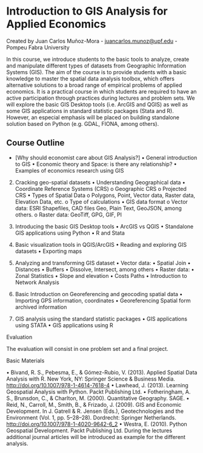 # Introduction to GIS Analysis for Applied Economics

Created by Juan Carlos Muñoz-Mora - juancarlos.munoz@upf.edu - Pompeu Fabra University

In this course, we introduce students to the basic tools to analyze, create and manipulate different types of datasets from Geographic Information Systems (GIS). The aim of the course is to provide students with a basic knowledge to master the spatial data analysis toolbox, which offers alternative solutions to a broad range of empirical problems of applied economics. It is a practical course in which students are required to have an active participation through practices during lectures and problem sets. We will explore the basic GIS Desktop tools (i.e. ArcGIS and QGIS) as well as some GIS applications in standard statistic packages (Stata and R). However, an especial emphasis will be placed on building standalone solution based on Python (e.g. GDAL, FIONA, among others). 


## Course Outline
- [Why should economist care about GIS Analysis?]
•	General introduction to GIS 
•	Economic theory and Space: is there any relationship?
•	Examples of economics research using GIS 

2.	Cracking geo-spatial datasets
•	Understanding Geographical data
•	Coordinate Reference Systems (CRS)
o	Geographic CRS
o	Projected CRS
•	Types of Spatial Data
o	Polygons, Point, Vector data, Raster data, Elevation Data, etc.
o	Type of calculations 
•	GIS data format
o	Vector data: ESRI Shapefiles, CAD files Geo, Plain Text, GeoJSON, among others.
o	Raster data: GeoTiff, GPG, GIF, Pl

3.	Introducing the basic GIS Desktop tools
•	ArcGIS vs QGIS
•	Standalone GIS applications using Python
•	R and Stata

4.	Basic visualization tools in QGIS/ArcGIS
•	Reading and exploring GIS datasets
•	Exporting maps 

5.	Analyzing and transforming GIS dataset
•	Vector data:
•	Spatial Join
•	Distances
•	Buffers
•	Dissolve, Intersect, among others
•	Raster data:
•	Zonal Statistics
•	Slope and elevation
•	Costs Paths
•	Introduction to Network Analysis

6.	Basic Introduction on Georeferencing and geocoding spatial data
•	Importing GPS information, coordinates
•	Georeferencing Spatial form archived information

7.	GIS analysis using the standard statistic packages 
•	GIS applications using STATA
•	GIS applications using R

Evaluation

The evaluation will consist in one problem set and a final project.

Basic Materials

•	Bivand, R. S., Pebesma, E., & Gómez-Rubio, V. (2013). Applied Spatial Data Analysis with R. New York, NY: Springer Science & Business Media. http://doi.org/10.1007/978-1-4614-7618-4
•	Lawhead, J. (2013). Learning Geospatial Analysis with Python. Packt Publishing Ltd.
•	Fotheringham, A. S., Brunsdon, C., & Charlton, M. (2000). Quantitative Geography. SAGE.
•	Reid, N., Carroll, M., Smith, B., & Frizado, J. (2009). GIS and Economic Development. In J. Gatrell & R. Jensen (Eds.), Geotechnologies and the Environment (Vol. 1, pp. 5–28–28). Dordrecht: Springer Netherlands. http://doi.org/10.1007/978-1-4020-9642-6_2
•	Westra, E. (2010). Python Geospatial Development. Packt Publishing Ltd.
During the lectures additional journal articles will be introduced as example for the different analysis. 
